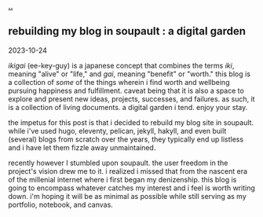 
**[..](/)**

## rebuilding my blog in soupault : a digital garden

<time id ="post-date">2023-10-24</time>


*ikigai* (ee-key-guy) is a japanese concept that combines the terms *iki*, meaning "alive" or "life," and *gai*, meaning "benefit" or "worth." this blog is a collection of *some* of the things wherein i find worth and wellbeing pursuing happiness and fulfillment. caveat being that it is also a space to explore and present new ideas, projects, successes, and failures. as such, it is a collection of living documents. a digital garden i tend. enjoy your stay.

the impetus for this post is that i decided to rebuild my blog site in soupault. while i've used hugo, eleventy, pelican, jekyll, hakyll, and even built (several) blogs from scratch over the years, they typically end up listless and i have let them fizzle away unmaintained. 

recently however I stumbled upon soupault. the user freedom in the project's vision drew me to it. i realized i missed that from the nascent era of the millenial internet where i first began my denizenship. this blog is going to encompass whatever catches my interest and i feel is worth writing down. i'm hoping it will be as minimal as possible while still serving as my portfolio, notebook, and canvas.




